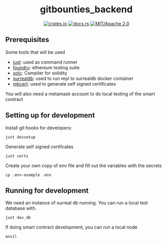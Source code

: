 <div align="center">

# gitbounties_backend

[![crates.io](https://img.shields.io/crates/v/gitbounties_backend.svg)](https://crates.io/crates/gitbounties_backend)
[![docs.rs](https://docs.rs/gitbounties_backend/badge.svg)](https://docs.rs/gitbounties_backend)
[![MIT/Apache 2.0](https://img.shields.io/badge/license-MIT%2FApache-blue.svg)](#)

</div>

## Prerequisites

Some tools that will be used
- [just](https://github.com/casey/just): used as command runner
- [foundry](https://github.com/foundry-rs/foundry): ethereum testing suite
- [solc](#): Compiler for solidity
- [surrealdb](https://surrealdb.com/install): used to run repl to surrealdb docker container
- [mkcert](https://github.com/FiloSottile/mkcert): used to generate self signed certificates

You will also need a metamask account to do local testing of the smart contract

## Setting up for development

Install git hooks for developers:
```
just devsetup
```

Generate self signed certifcates
```
just certs
```

Create your own copy of env file and fill out the variables with the secrets
```
cp .env-example .env
```

## Running for development

We need an instance of surreal db running. You can run a local test database with.
```
just dev_db
```

If doing smart contract development, you can run a local node
```
anvil
```
